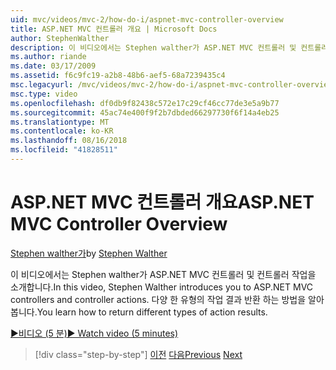 ```yaml
---
uid: mvc/videos/mvc-2/how-do-i/aspnet-mvc-controller-overview
title: ASP.NET MVC 컨트롤러 개요 | Microsoft Docs
author: StephenWalther
description: 이 비디오에서는 Stephen walther가 ASP.NET MVC 컨트롤러 및 컨트롤러 작업을 소개합니다. 다양 한 유형의 작업 결과 반환 하는 방법을 알아봅니다.
ms.author: riande
ms.date: 03/17/2009
ms.assetid: f6c9fc19-a2b8-48b6-aef5-68a7239435c4
msc.legacyurl: /mvc/videos/mvc-2/how-do-i/aspnet-mvc-controller-overview
msc.type: video
ms.openlocfilehash: df0db9f82438c572e17c29cf46cc77de3e5a9b77
ms.sourcegitcommit: 45ac74e400f9f2b7dbded66297730f6f14a4eb25
ms.translationtype: MT
ms.contentlocale: ko-KR
ms.lasthandoff: 08/16/2018
ms.locfileid: "41828511"
---
```

<a name="aspnet-mvc-controller-overview"></a><span data-ttu-id="ff48c-104">ASP.NET MVC 컨트롤러 개요</span><span class="sxs-lookup"><span data-stu-id="ff48c-104">ASP.NET MVC Controller Overview</span></span>
====================
<span data-ttu-id="ff48c-105">[Stephen walther가](https://github.com/StephenWalther)</span><span class="sxs-lookup"><span data-stu-id="ff48c-105">by [Stephen Walther](https://github.com/StephenWalther)</span></span>

<span data-ttu-id="ff48c-106">이 비디오에서는 Stephen walther가 ASP.NET MVC 컨트롤러 및 컨트롤러 작업을 소개합니다.</span><span class="sxs-lookup"><span data-stu-id="ff48c-106">In this video, Stephen Walther introduces you to ASP.NET MVC controllers and controller actions.</span></span> <span data-ttu-id="ff48c-107">다양 한 유형의 작업 결과 반환 하는 방법을 알아봅니다.</span><span class="sxs-lookup"><span data-stu-id="ff48c-107">You learn how to return different types of action results.</span></span>

[<span data-ttu-id="ff48c-108">&#9654;비디오 (5 분)</span><span class="sxs-lookup"><span data-stu-id="ff48c-108">&#9654; Watch video (5 minutes)</span></span>](https://channel9.msdn.com/Blogs/ASP-NET-Site-Videos/aspnet-mvc-controller-overview)

> [!div class="step-by-step"]
> <span data-ttu-id="ff48c-109">[이전](understanding-models-views-and-controllers.md)
> [다음](understanding-controllers-controller-actions-and-action-results.md)</span><span class="sxs-lookup"><span data-stu-id="ff48c-109">[Previous](understanding-models-views-and-controllers.md)
[Next](understanding-controllers-controller-actions-and-action-results.md)</span></span>
